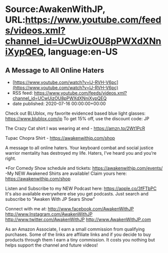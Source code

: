 # Source:AwakenWithJP, URL:https://www.youtube.com/feeds/videos.xml?channel_id=UCwUizOU8pPWXdXNniXypQEQ, language:en-US

## A Message to All Online Haters
 - [https://www.youtube.com/watch?v=lJ-RVH-V6pc](https://www.youtube.com/watch?v=lJ-RVH-V6pc)
 - RSS feed: https://www.youtube.com/feeds/videos.xml?channel_id=UCwUizOU8pPWXdXNniXypQEQ
 - date published: 2020-07-16 00:00:00+00:00

Check out BLUblox, my favorite evidenced based blue light glasses: https://www.blublox.com/jp
To get 15% off, use the discount code: JP

The Crazy Cat shirt I was wearing at end - https://amzn.to/2Wt1PcR

Tupac Chopra Shirt - https://awakenwithjp.com/shop

A message to all online haters. Your keyboard combat and social justice warrior mentality has destroyed my life. Haters, I’ve heard you and you’re right.

*For Comedy Show schedule and tickets: https://awakenwithjp.com/events/
-My NEW Awakened Shirts are available! Claim yours here: https://awakenwithjp.com/shop

Listen and Subscribe to my NEW Podcast here: 
https://apple.co/3fFTbPC
It's also available everywhere else you get podcasts. Just search and subscribe to "Awaken With JP Sears Show"

Connect with me at: 
http://www.facebook.com/AwakenWithJP
http://www.Instagram.com/AwakenWithJP
http://www.twitter.com/AwakenWithJP
http://www.AwakenWithJP.com

As an Amazon Associate, I earn a small commission from qualifying purchases. Some of the links are affiliate links and if you decide to buy products through them I earn a tiny commission. It costs you nothing but helps support the channel and future videos!

